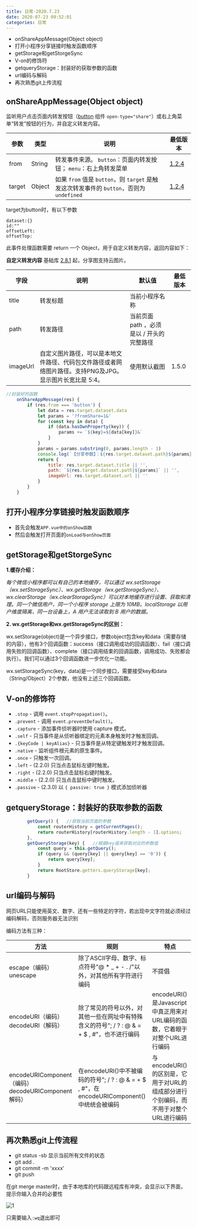 ```yaml
---
title: 日常-2020.7.23
date: 2020-07-23 09:52:01
categories: 日常
---
```


* onShareAppMessage(Object object)
* 打开小程序分享链接时触发函数顺序
* getStorage和getStorgeSync
* V-on的修饰符
* getqueryStorage：封装好的获取参数的函数
* url编码与解码
* 再次熟悉git上传流程

<!--more-->

## onShareAppMessage(Object object)

监听用户点击页面内转发按钮（[button](https://developers.weixin.qq.com/miniprogram/dev/component/button.html) 组件 `open-type="share"`）或右上角菜单“转发”按钮的行为，并自定义转发内容。 

| 参数   | 类型   | 说明                                                         | 最低版本                                                     |
| ------ | ------ | ------------------------------------------------------------ | ------------------------------------------------------------ |
| from   | String | 转发事件来源。 `button`：页面内转发按钮； `menu`：右上角转发菜单 | [1.2.4](https://developers.weixin.qq.com/miniprogram/dev/framework/compatibility.html) |
| target | Object | 如果 `from` 值是 `button`，则 `target` 是触发这次转发事件的 `button`，否则为 `undefined` | [1.2.4](https://developers.weixin.qq.com/miniprogram/dev/framework/compatibility.html) |

target为button时，有以下参数

```
dataset:{}
id:""
offsetLeft:
offsetTop:
```

此事件处理函数需要 return 一个 Object，用于自定义转发内容，返回内容如下：

**自定义转发内容** 基础库 [2.8.1](https://developers.weixin.qq.com/miniprogram/dev/framework/compatibility.html) 起，分享图支持云图片。

| 字段     | 说明                                                         | 默认值                                    | 最低版本 |
| -------- | ------------------------------------------------------------ | ----------------------------------------- | -------- |
| title    | 转发标题                                                     | 当前小程序名称                            |          |
| path     | 转发路径                                                     | 当前页面 path ，必须是以 / 开头的完整路径 |          |
| imageUrl | 自定义图片路径，可以是本地文件路径、代码包文件路径或者网络图片路径。支持PNG及JPG。显示图片长宽比是 5:4。 | 使用默认截图                              | 1.5.0    |

```js
//封装好的函数
	onShareAppMessage(res) {
        if (res.from === 'button') {
            let data = res.target.dataset.data
            let params = '?fromShare=1&'
            for (const key in data) {
                if (data.hasOwnProperty(key)) {
                    params += `${key}=${data[key]}&`
                }
            }
            params = params.substring(0, params.length - 1)
            console.log(`【分享参数】：${res.target.dataset.path}${params}`)
            return {
                title: res.target.dataset.title || '',
                path: `${res.target.dataset.path}${params}` || '',
                imageUrl: res.target.dataset.url || ''
            }
        }
    }
```

## 打开小程序分享链接时触发函数顺序

* 首先会触发`APP.vue中的onShow函数`
* 然后会触发打开页面的`onLoad与onShow页面`

## getStorage和getStorgeSync

**1.缓存介绍：**

*每个微信小程序都可以有自己的本地缓存，可以通过 wx.setStorage（wx.setStorageSync）、wx.getStorage（wx.getStorageSync）、wx.clearStorage（wx.clearStorageSync）可以对本地缓存进行设置、获取和清理。同一个微信用户，同一个小程序 storage 上限为 10MB。localStorage 以用户维度隔离，同一台设备上，A 用户无法读取到 B 用户的数据。*

**2. wx.getStorage和wx.getStorageSync的区别：**

wx.setStorage(object)是一个异步接口，参数object包含key和data（需要存储的内容），他有3个回调函数：success（接口调用成功的回调函数）、fail（接口调用失败的回调函数）、complete（接口调用结束的回调函数，调用成功、失败都会执行）。我们可以通过3个回调函数进一步优化一功能。

wx.setStorageSync(key，data)是一个同步接口，需要接受key和data（String/Object）2个参数，他没有上述三个回调函数。

## V-on的修饰符

- `.stop` - 调用 `event.stopPropagation()`。
- `.prevent` - 调用 `event.preventDefault()`。
- `.capture` - 添加事件侦听器时使用 capture 模式。
- `.self` - 只当事件是从侦听器绑定的元素本身触发时才触发回调。
- `.{keyCode | keyAlias}` - 只当事件是从特定键触发时才触发回调。
- `.native` - 监听组件根元素的原生事件。
- `.once` - 只触发一次回调。
- `.left` - (2.2.0) 只当点击鼠标左键时触发。
- `.right` - (2.2.0) 只当点击鼠标右键时触发。
- `.middle` - (2.2.0) 只当点击鼠标中键时触发。
- `.passive` - (2.3.0) 以 `{ passive: true }` 模式添加侦听器

## getqueryStorage：封装好的获取参数的函数

```js
        getQuery() {   //获取当前页面的参数
            const routerHistory = getCurrentPages();
            return routerHistory[routerHistory.length - 1].options;
        },
        getQueryStorage(key) {   //根据key值来获取对应的参数值
            const query = this.getQuery();
            if (query && (query[key] || query[key] == '0')) {
                return query[key];
            }
            return RootStore.getters.queryStorage[key];
        }
```

## url编码与解码

网页URL只能使用英文、数字、还有一些特定的字符，若出现中文字符就必须经过编码解码，否则服务器无法识别

编码方法有三种：

| 方法                                                 | 规则                                                         | 特点                                                         |
| ---------------------------------------------------- | ------------------------------------------------------------ | ------------------------------------------------------------ |
| escape（编码） unescape                              | 除了ASCII字母、数字、标点符号"@ * _ + - . /"以外，对其他所有字符进行编码 | 不提倡                                                       |
| encodeURI（编码） decodeURI（解码）                  | 除了常见的符号以外，对其他一些在网址中有特殊含义的符号"; / ? : @ & = + $ , #"，也不进行编码 | encodeURI()是Javascript中真正用来对URL编码的函数，它着眼于对整个URL进行编码 |
| encodeURIComponent（编码）  decodeURIComponent解码） | 在encodeURI()中不被编码的符号"; / ? : @ & = + $ , #"，在encodeURIComponent()中统统会被编码 | 与encodeURI()的区别是，它用于对URL的组成部分进行个别编码，而不用于对整个URL进行编码 |

## 再次熟悉git上传流程

* git status -sb   显示当前所有文件的状态
* git add .
* git commit -m 'xxxx'
* git push

在git merge master时，由于本地库的代码跟远程库有冲突，会显示以下界面，提示你输入合并的必要性

![1](http://quanzhan.applemei.com/ueditor/php/upload/image/20190124/1548296413834552.jpeg)

只需要输入`:wq`退出即可